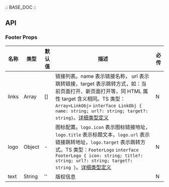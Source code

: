 :: BASE_DOC ::

## API

### Footer Props

名称 | 类型 | 默认值 | 描述 | 必传
-- | -- | -- | -- | --
links | Array | [] | 链接列表。name 表示链接名称， url 表示跳转链接，target 表示跳转方式，如：当前页面打开、新页面打开等，同 HTML 属性 target 含义相同。TS 类型：`Array<LinkObj>` `interface LinkObj { name: string; url?: string; target?: string}`。[详细类型定义](https://github.com/Tencent/tdesign-mobile-vue/tree/develop/src/footer/type.ts) | N
logo | Object | - | 图标配置。`logo.icon` 表示图标链接地址，`logo.title` 表示标题文本，`logo.url` 表示链接跳转地址，`logo.target` 表示跳转方式。TS 类型：`FooterLogo` `interface FooterLogo { icon: string; title?: string; url?: string; target?: string }`。[详细类型定义](https://github.com/Tencent/tdesign-mobile-vue/tree/develop/src/footer/type.ts) | N
text | String | '' | 版权信息 | N
